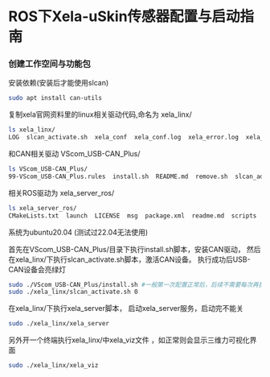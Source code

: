 # ROS下Xela-uSkin传感器配置与启动指南

<!-- ## 一、环境准备 -->
### 创建工作空间与功能包
安装依赖(安装后才能使用slcan)
```bash
sudo apt install can-utils
```

复制xela官网资料里的linux相关驱动代码,命名为 xela_linx/
```bash
ls xela_linx/
LOG  slcan_activate.sh  xela_conf  xela_conf.log  xela_error.log  xela_log  xela_server  xelatools.log  xela_viz  xela_viz.log  xServ.ini
```
和CAN相关驱动 VScom_USB-CAN_Plus/
```bash
ls VScom_USB-CAN_Plus/
99-VScom_USB-CAN_Plus.rules  install.sh  README.md  remove.sh  slcan_add.sh  slcan@.service```
```
相关ROS驱动为 xela_server_ros/
```bash
ls xela_server_ros/
CMakeLists.txt  launch  LICENSE  msg  package.xml  readme.md  scripts  srv
```
系统为ubuntu20.04 (测试过22.04无法使用)

首先在VScom_USB-CAN_Plus/目录下执行install.sh脚本，安装CAN驱动，
然后在xela_linx/下执行slcan_activate.sh脚本，激活CAN设备。
执行成功后USB-CAN设备会亮绿灯
```bash
sudo ./VScom_USB-CAN_Plus/install.sh #一般第一次配置正常后，后续不需要每次再执行
sudo ./xela_linx/slcan_activate.sh 0
```
在xela_linx/下执行xela_server脚本，
启动xela_server服务，启动完不能关
```bash
sudo ./xela_linx/xela_server
```
另外开一个终端执行xela_linx/中xela_viz文件
，如正常则会显示三维力可视化界面
```bash
sudo ./xela_linx/xela_viz
```



